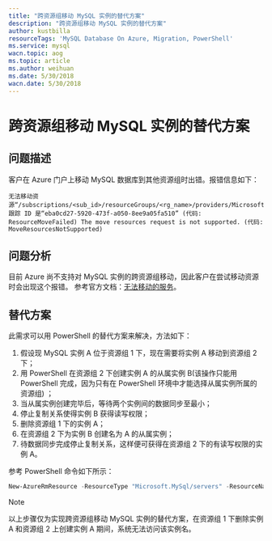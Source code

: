 ```yaml
---
title: "跨资源组移动 MySQL 实例的替代方案"
description: "跨资源组移动 MySQL 实例的替代方案"
author: kustbilla
resourceTags: 'MySQL Database On Azure, Migration, PowerShell'
ms.service: mysql
wacn.topic: aog
ms.topic: article
ms.author: weihuan
ms.date: 5/30/2018
wacn.date: 5/30/2018
---
```


# 跨资源组移动 MySQL 实例的替代方案

## 问题描述

客户在 Azure 门户上移动 MySQL 数据库到其他资源组时出错。报错信息如下：

```
无法移动资源“/subscriptions/<sub_id>/resourceGroups/<rg_name>/providers/Microsoft.MySql/servers/<server_name>”。跟踪 ID 是“eba0cd27-5920-473f-a050-8ee9a05fa510” (代码: ResourceMoveFailed) The move resources request is not supported. (代码: MoveResourcesNotSupported)
```

## 问题分析

目前 Azure 尚不支持对 MySQL 实例的跨资源组移动，因此客户在尝试移动资源时会出现这个报错。
参考官方文档：[无法移动的服务](https://docs.azure.cn/zh-cn/azure-resource-manager/resource-group-move-resources#services-that-cannot-be-moved)。

## 替代方案

此需求可以用 PowerShell 的替代方案来解决，方法如下：

1. 假设现 MySQL 实例 A 位于资源组 1 下，现在需要将实例 A 移动到资源组 2 下；
2. 用 PowerShell 在资源组 2 下创建实例 A 的从属实例 B(该操作只能用 PowerShell 完成，因为只有在 PowerShell 环境中才能选择从属实例所属的资源组) ；
3. 当从属实例创建完毕后，等待两个实例间的数据同步至最小；
4. 停止复制关系使得实例 B 获得读写权限；
5. 删除资源组 1 下的实例 A；
6. 在资源组 2 下为实例 B 创建名为 A 的从属实例；
7. 待数据同步完成停止复制关系，这样便可获得在资源组 2 下的有读写权限的实例 A。

参考 PowerShell 命令如下所示：

```powershell
New-AzureRmResource -ResourceType "Microsoft.MySql/servers" -ResourceName <slave MySQL service name>  -ApiVersion 2015-09-01 -ResourceGroupName <slave resource group> -Location <Location of slave> -SkuObject @{name='MS3'} -Properties @{replicationMode='AzureSlave'; creationSource=@{server='<master MySQL service name>';region='<location of master>'}; version = '<MySQL Version>';}
```

> [!NOTE]
> 以上步骤仅为实现跨资源组移动 MySQL 实例的替代方案，在资源组 1 下删除实例 A 和资源组 2 上创建实例 A 期间，系统无法访问该实例名。